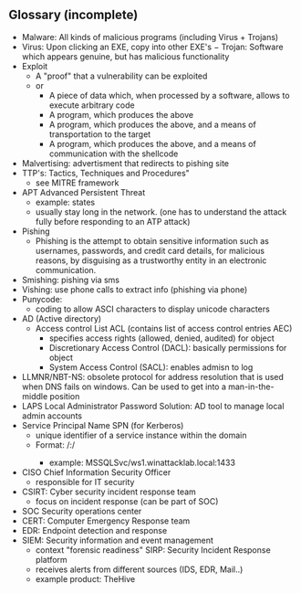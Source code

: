 


## Glossary (incomplete)


- Malware: All kinds of malicious programs (including Virus + Trojans)
- Virus: Upon clicking an EXE, copy into other EXE's
− Trojan: Software which appears genuine, but has malicious functionality
- Exploit
    - A "proof" that a vulnerability can be exploited
    - or
        - A piece of data which, when processed by a software, allows to execute arbitrary code
        - A program, which produces the above
        - A program, which produces the above, and a means of transportation to the target
        - A program, which produces the above, and a means of communication with the shellcode
- Malvertising: advertisment that redirects to pishing site
- TTP's: Tactics, Techniques and Procedures"
    - see MITRE framework
- APT Advanced Persistent Threat
    - example: states
    - usually stay long in the network. (one has to understand the attack fully before responding to an ATP attack)
- Pishing
    - Phishing is the attempt to obtain sensitive information such as usernames, passwords, and credit card details, for malicious reasons, by disguising as a trustworthy entity in an electronic communication.
- Smishing: pishing via sms
- Vishing: use phone calls to extract info (phishing via phone)
- Punycode: 
    - coding to allow ASCI characters to display unicode characters
- AD (Active directory)
    - Access control List ACL (contains list of access control entries AEC)
        - specifies access rights (allowed, denied, audited) for object
        - Discretionary Access Control (DACL): basically permissions for object
        - System Access Control (SACL): enables admisn to log
- LLMNR/NBT-NS: obsolete protocol for address resolution that is used when DNS fails on windows. Can be used to get into a man-in-the-middle position
- LAPS Local Administrator Password Solution: AD tool to manage local admin accounts
- Service Principal Name SPN (for Kerberos)
    - unique identifier of a service instance within the domain
    - Format: <service class>/<host>:<port>/<service name>
        - example: MSSQLSvc/ws1.winattacklab.local:1433
- CISO Chief Information Security Officer
    - responsible for IT security
- CSIRT: Cyber security incident response team
    - focus on incident response (can be part of SOC)
- SOC Security operations center
- CERT: Computer Emergency Response team
- EDR: Endpoint detection and response
- SIEM: Security information and event management
    - context "forensic readiness"
SIRP: Security Incident Response platform
    - receives alerts from different sources (IDS, EDR, Mail..)
    - example product: TheHive
